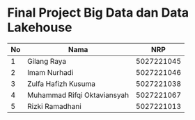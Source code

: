 # Final Project Big Data dan Data Lakehouse

| No | Nama                     | NRP        |
|----|--------------------------|------------|
| 1  | Gilang Raya              | 5027221045 |
| 2  | Imam Nurhadi             | 5027221046 |
| 3  | Zulfa Hafizh Kusuma      | 5027221038 |
| 4  | Muhammad Rifqi Oktaviansyah | 5027221067 |
| 5  | Rizki Ramadhani          | 5027221013 |
